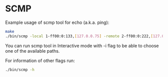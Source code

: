 # SCMP

Example usage of scmp tool for echo (a.k.a. ping):

```bash
make
./bin/scmp -local 1-ff00:0:133,[127.0.0.75] -remote 2-ff00:0:222,[127.0.0.228]
```

You can run scmp tool in Interactive mode with -i flag to be able to choose
one of the available paths.

For information of other flags run:

```bash
./bin/scmp -h
```

